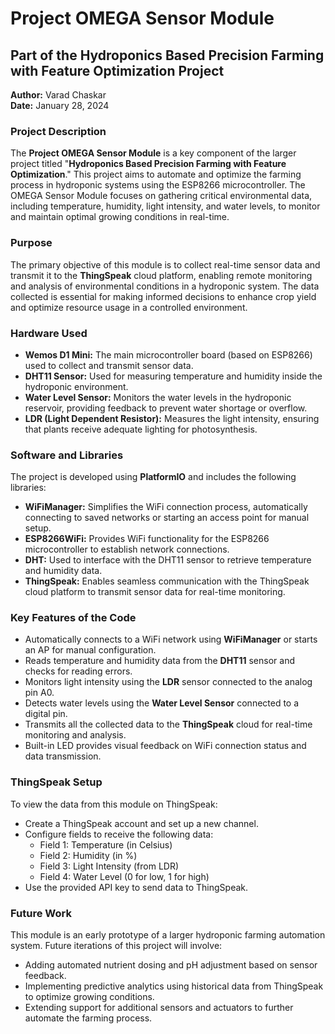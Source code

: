 <!DOCTYPE html>
<html lang="en">
<head>
    <meta charset="UTF-8">
    <meta name="viewport" content="width=device-width, initial-scale=1.0">
    <title>Project OMEGA Sensor Module - Hydroponics Based Precision Farming</title>
</head>
<body>

<h1>Project OMEGA Sensor Module</h1>
<h2>Part of the Hydroponics Based Precision Farming with Feature Optimization Project</h2>

<p>
    <strong>Author:</strong> Varad Chaskar<br>
    <strong>Date:</strong> January 28, 2024
</p>

<h3>Project Description</h3>
<p>
    The <strong>Project OMEGA Sensor Module</strong> is a key component of the larger project titled 
    "<strong>Hydroponics Based Precision Farming with Feature Optimization</strong>." This project aims to automate and optimize
    the farming process in hydroponic systems using the ESP8266 microcontroller. The OMEGA Sensor Module focuses on gathering 
    critical environmental data, including temperature, humidity, light intensity, and water levels, to monitor and maintain 
    optimal growing conditions in real-time.
</p>

<h3>Purpose</h3>
<p>
    The primary objective of this module is to collect real-time sensor data and transmit it to the <strong>ThingSpeak</strong> 
    cloud platform, enabling remote monitoring and analysis of environmental conditions in a hydroponic system. The data collected 
    is essential for making informed decisions to enhance crop yield and optimize resource usage in a controlled environment.
</p>

<h3>Hardware Used</h3>
<ul>
    <li><strong>Wemos D1 Mini:</strong> The main microcontroller board (based on ESP8266) used to collect and transmit sensor data.</li>
    <li><strong>DHT11 Sensor:</strong> Used for measuring temperature and humidity inside the hydroponic environment.</li>
    <li><strong>Water Level Sensor:</strong> Monitors the water levels in the hydroponic reservoir, providing feedback to prevent water shortage or overflow.</li>
    <li><strong>LDR (Light Dependent Resistor):</strong> Measures the light intensity, ensuring that plants receive adequate lighting for photosynthesis.</li>
</ul>

<h3>Software and Libraries</h3>
<p>The project is developed using <strong>PlatformIO</strong> and includes the following libraries:</p>
<ul>
    <li><strong>WiFiManager:</strong> Simplifies the WiFi connection process, automatically connecting to saved networks or starting an access point for manual setup.</li>
    <li><strong>ESP8266WiFi:</strong> Provides WiFi functionality for the ESP8266 microcontroller to establish network connections.</li>
    <li><strong>DHT:</strong> Used to interface with the DHT11 sensor to retrieve temperature and humidity data.</li>
    <li><strong>ThingSpeak:</strong> Enables seamless communication with the ThingSpeak cloud platform to transmit sensor data for real-time monitoring.</li>
</ul>

<h3>Key Features of the Code</h3>
<ul>
    <li>Automatically connects to a WiFi network using <strong>WiFiManager</strong> or starts an AP for manual configuration.</li>
    <li>Reads temperature and humidity data from the <strong>DHT11</strong> sensor and checks for reading errors.</li>
    <li>Monitors light intensity using the <strong>LDR</strong> sensor connected to the analog pin A0.</li>
    <li>Detects water levels using the <strong>Water Level Sensor</strong> connected to a digital pin.</li>
    <li>Transmits all the collected data to the <strong>ThingSpeak</strong> cloud for real-time monitoring and analysis.</li>
    <li>Built-in LED provides visual feedback on WiFi connection status and data transmission.</li>
</ul>

<h3>ThingSpeak Setup</h3>
<p>
    To view the data from this module on ThingSpeak:
</p>
<ul>
    <li>Create a ThingSpeak account and set up a new channel.</li>
    <li>Configure fields to receive the following data:
        <ul>
            <li>Field 1: Temperature (in Celsius)</li>
            <li>Field 2: Humidity (in %)</li>
            <li>Field 3: Light Intensity (from LDR)</li>
            <li>Field 4: Water Level (0 for low, 1 for high)</li>
        </ul>
    </li>
    <li>Use the provided API key to send data to ThingSpeak.</li>
</ul>

<h3>Future Work</h3>
<p>
    This module is an early prototype of a larger hydroponic farming automation system. Future iterations of this project will involve:
</p>
<ul>
    <li>Adding automated nutrient dosing and pH adjustment based on sensor feedback.</li>
    <li>Implementing predictive analytics using historical data from ThingSpeak to optimize growing conditions.</li>
    <li>Extending support for additional sensors and actuators to further automate the farming process.</li>
</ul>

</body>
</html>
